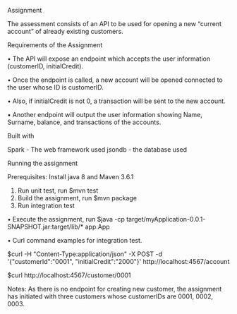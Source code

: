 Assignment


The assessment consists of an API to be used for opening a new “current account” of already existing customers.

Requirements of the Assignment

• The API will expose an endpoint which accepts the user information (customerID, initialCredit).

• Once the endpoint is called, a new account will be opened connected to the user whose ID is customerID.

• Also, if initialCredit is not 0, a transaction will be sent to the new account.

• Another endpoint will output the user information showing Name, Surname, balance, and transactions of the accounts.

Built with

Spark - The web framework used
jsondb - the database used

Running the assignment

Prerequisites: Install java 8 and Maven 3.6.1
1. Run unit test, run $mvn test
2. Build the assignment, run $mvn package
3. Run integration test

• Execute the assignment, run $java -cp target/myApplication-0.0.1-SNAPSHOT.jar:target/lib/* app.App

• Curl command examples for integration test.

 $curl -H "Content-Type:application/json" -X POST -d '{"customerId":"0001", "initialCredit":"2000"}' http://localhost:4567/account
 
 $curl http://localhost:4567/customer/0001
 
Notes: As there is no endpoint for creating new customer, the assignment has initiated with three customers whose customerIDs are 0001, 0002, 0003.
